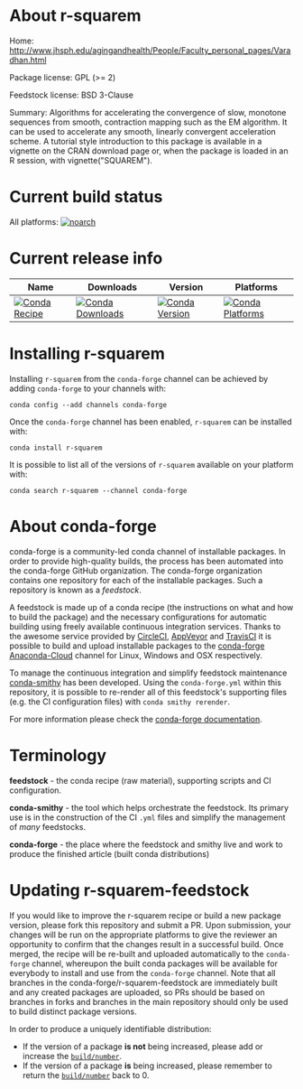 About r-squarem
===============

Home: http://www.jhsph.edu/agingandhealth/People/Faculty_personal_pages/Varadhan.html

Package license: GPL (>= 2)

Feedstock license: BSD 3-Clause

Summary: Algorithms for accelerating the convergence of slow, monotone sequences from smooth, contraction mapping such as the EM algorithm. It can be used to accelerate any smooth, linearly convergent acceleration scheme.  A tutorial style introduction to this package is available in a vignette on the CRAN download page or, when the package is loaded in an R session, with vignette("SQUAREM").



Current build status
====================

All platforms:
[![noarch](https://img.shields.io/circleci/project/github/conda-forge/r-squarem-feedstock/master.svg?label=noarch)](https://circleci.com/gh/conda-forge/r-squarem-feedstock)

Current release info
====================

| Name | Downloads | Version | Platforms |
| --- | --- | --- | --- |
| [![Conda Recipe](https://img.shields.io/badge/recipe-r--squarem-green.svg)](https://anaconda.org/conda-forge/r-squarem) | [![Conda Downloads](https://img.shields.io/conda/dn/conda-forge/r-squarem.svg)](https://anaconda.org/conda-forge/r-squarem) | [![Conda Version](https://img.shields.io/conda/vn/conda-forge/r-squarem.svg)](https://anaconda.org/conda-forge/r-squarem) | [![Conda Platforms](https://img.shields.io/conda/pn/conda-forge/r-squarem.svg)](https://anaconda.org/conda-forge/r-squarem) |

Installing r-squarem
====================

Installing `r-squarem` from the `conda-forge` channel can be achieved by adding `conda-forge` to your channels with:

```
conda config --add channels conda-forge
```

Once the `conda-forge` channel has been enabled, `r-squarem` can be installed with:

```
conda install r-squarem
```

It is possible to list all of the versions of `r-squarem` available on your platform with:

```
conda search r-squarem --channel conda-forge
```


About conda-forge
=================

conda-forge is a community-led conda channel of installable packages.
In order to provide high-quality builds, the process has been automated into the
conda-forge GitHub organization. The conda-forge organization contains one repository
for each of the installable packages. Such a repository is known as a *feedstock*.

A feedstock is made up of a conda recipe (the instructions on what and how to build
the package) and the necessary configurations for automatic building using freely
available continuous integration services. Thanks to the awesome service provided by
[CircleCI](https://circleci.com/), [AppVeyor](https://www.appveyor.com/)
and [TravisCI](https://travis-ci.org/) it is possible to build and upload installable
packages to the [conda-forge](https://anaconda.org/conda-forge)
[Anaconda-Cloud](https://anaconda.org/) channel for Linux, Windows and OSX respectively.

To manage the continuous integration and simplify feedstock maintenance
[conda-smithy](https://github.com/conda-forge/conda-smithy) has been developed.
Using the ``conda-forge.yml`` within this repository, it is possible to re-render all of
this feedstock's supporting files (e.g. the CI configuration files) with ``conda smithy rerender``.

For more information please check the [conda-forge documentation](https://conda-forge.org/docs/).

Terminology
===========

**feedstock** - the conda recipe (raw material), supporting scripts and CI configuration.

**conda-smithy** - the tool which helps orchestrate the feedstock.
                   Its primary use is in the construction of the CI ``.yml`` files
                   and simplify the management of *many* feedstocks.

**conda-forge** - the place where the feedstock and smithy live and work to
                  produce the finished article (built conda distributions)


Updating r-squarem-feedstock
============================

If you would like to improve the r-squarem recipe or build a new
package version, please fork this repository and submit a PR. Upon submission,
your changes will be run on the appropriate platforms to give the reviewer an
opportunity to confirm that the changes result in a successful build. Once
merged, the recipe will be re-built and uploaded automatically to the
`conda-forge` channel, whereupon the built conda packages will be available for
everybody to install and use from the `conda-forge` channel.
Note that all branches in the conda-forge/r-squarem-feedstock are
immediately built and any created packages are uploaded, so PRs should be based
on branches in forks and branches in the main repository should only be used to
build distinct package versions.

In order to produce a uniquely identifiable distribution:
 * If the version of a package **is not** being increased, please add or increase
   the [``build/number``](https://conda.io/docs/user-guide/tasks/build-packages/define-metadata.html#build-number-and-string).
 * If the version of a package **is** being increased, please remember to return
   the [``build/number``](https://conda.io/docs/user-guide/tasks/build-packages/define-metadata.html#build-number-and-string)
   back to 0.
